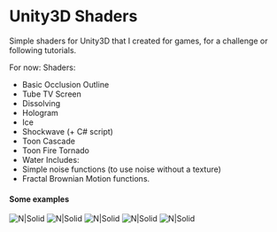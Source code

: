 # Unity3D Shaders

Simple shaders for Unity3D that I created for games, for a challenge or following tutorials.

For now:
Shaders:
- Basic Occlusion Outline
- Tube TV Screen
- Dissolving
- Hologram
- Ice
- Shockwave (+ C# script)
- Toon Cascade
- Toon Fire Tornado
- Water
Includes:
- Simple noise functions (to use noise without a texture)
- Fractal Brownian Motion functions.

#### Some examples
![N|Solid](https://img.itch.zone/aW1hZ2UvMjg2MDExLzE0MzAwMDAucG5n/original/TABjwQ.png)
![N|Solid](https://img.itch.zone/aW1hZ2UvMjg2MDExLzE0MzAwMDEucG5n/original/tkpBq9.png)
![N|Solid](https://img.itch.zone/aW1hZ2UvMjg2MDExLzEzOTI0NDcucG5n/original/I3ouVg.png)
![N|Solid](https://img.itch.zone/aW1hZ2UvMjg2MDExLzEzOTI0NDYucG5n/original/ZFzu6r.png)
![N|Solid](https://img.itch.zone/aW1hZ2UvMjg2MDExLzEzOTI0NDIucG5n/original/rxrPBd.png)
